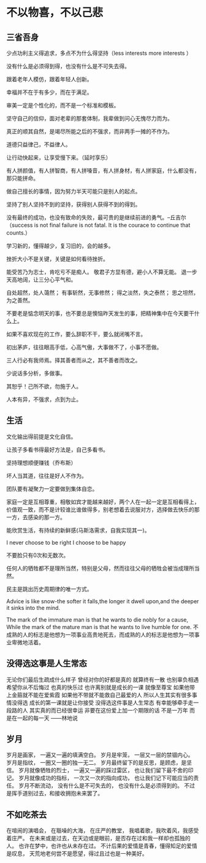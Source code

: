 <!-- <link rel="stylesheet" type="text/css" href="/themes/newsprint.css"> -->


# 不以物喜，不以己悲
## 三省吾身


少点功利主义得追求，多点不为什么得坚持（less interests more interests ）  

没有什么是必须得到得，也没有什么是不可失去得。  

跟着老年人模仿，跟着年轻人创新。  

幸福并不在于有多少，而在于满足。  

审美一定是个性化的，而不是一个标准和模板。  

坚守自己的信仰，面对老辈的那套体制，我辈做到问心无愧尽力而为。  

真正的顺其自然，是竭尽所能之后的不强求，而非两手一摊的不作为。  

道德只益律己，不益律人。  

让行动快起来，让享受慢下来。（延时享乐）  

有人拼颜值，有人拼智商，有人拼嗓音，有人拼身材，有人拼家庭，什么都没有，那只能拼命。  

做自己擅长的事情，因为努力半天可能只是别人的起点。  

坚持了别人坚持不到的坚持，获得别人获得不到的得到。  

没有最终的成功，也没有致命的失败，最可贵的是继续前进的勇气。–丘吉尔  （success is not final failure is not fatal. It is the courace to continue that counts.）  

学习新的，懂得越少，复习旧的，会的越多。  

挫折大小不是关键，关键是如何看待挫折。  

能受苦乃为志士，肯吃亏不是痴人。
敬君子方显有德，避小人不算无能。
退一步天高地阔，让三分心平气和。  

自处超然，处人蔼然；
有事斩然，无事修然；
得之淡然，失之泰然；
思之坦然，为之善然。  

不要老是惦念明天的事，也不要总是懊恼昨天发生的事，把精神集中在今天要干什么上。  

如果不喜欢现在的工作，要么辞职不干，要么就闭嘴不言。  

初出茅庐，往往眼高手低，心高气傲，大事做不了，小事不愿做。 

三人行必有我师焉。择其善者而从之，其不善者而改之。   

少说话多分析，多做事。  

其恕乎！己所不欲，勿施于人。  

人本有异，不强求，点到为止。  

## 生活

文化输出得前提是文化自信。  

让孩子多看书得最好方法是，自己多看书。  

坚持理想顺便赚钱（乔布斯）  

坏人当其道，往往是好人不作为。  

团队要有凝聚力一定要做到集体自恋。  

家庭一定是互相尊重，相敬如宾才能越来越好，两个人在一起一定是互相看得上，价值观一致，而不是计较谁比谁做得多，别老想着去说服对方，选择做去快乐的那一方，去感染的那一方。

能欣赏生活，有持续的新鲜感(马斯洛需求，自我实现其一)。  

I never choose to be right I choose to be happy   

不要脸只有0次和无数次。  

任何人的牺牲都不是理所当然，特别是父母，然而往往父母的牺牲会被当成理所当然。  

民主是跳出历史周期律的唯一方式。  

Advice is like snow-the softer it falls,the longer it dwell upon,and the deeper it sinks into the mind.   

The mark of the immature man is that he wants to die nobly for a cause, While the mark of the mature man is that he wants to live humble for one.
不成熟的人的标志是他想为一项事业高贵地死去，而成熟的人的标志是他想为一项事业卑微地活着。



## 没得选这事是人生常态
无论你们最后生疏成什么样子
曾经对你的好都是真的
就算终有一散
也别辜负相遇
希望你从不后悔过
也真的快乐过
也许离别就是成长的一课
就像至尊宝
如果他带上金箍就不能在爱紫霞
如果他不带就不能救自己最爱的人
所以人生其实有很多事情没得选
成长的第一课就是让你接受
没得选这件事是人生常态
有幸能够牵手走一段路的人
其实真的而已经很幸运
非要在这份爱上加一个期限的话
不是一万年
而是在一起的每一天
——林地说

 ## 岁月

岁月是画家，
一遍又一遍的填满空白。
岁月是牢笼，
一层又一层的禁锢内心。
岁月是指纹，
一圈又一圈的独一无二。
岁月最终留下的是反思，是顾虑，是坚信。
岁月就像牺牲的烈士，
一遍又一遍的踩过雷区，
也让我们留下最不舍的印记。
岁月就像成功的指标，
一次又一次的指向成功，
也让我们记下可能应当的责任。
岁月不断流动，
没有什么是不可失去的，
也没有什么是必须得到的。
不过是挥手道别过去，和接收拥抱未来罢了。

## 不如吃茶去

在喧闹的演唱会，
在聒噪的大海，
在庄严的教堂，
我唱着歌，我吹着风，我感受着庄严。
在未来或是过去，在天边或是眼前，是否存在过和我一样却也孤独的人。
也许在梦中，也许也从未存在过。
不计后果的爱情是青春，懂得知足的爱情是叹息，
天荒地老何尝不是愿望，得过且过也是一种美好。
